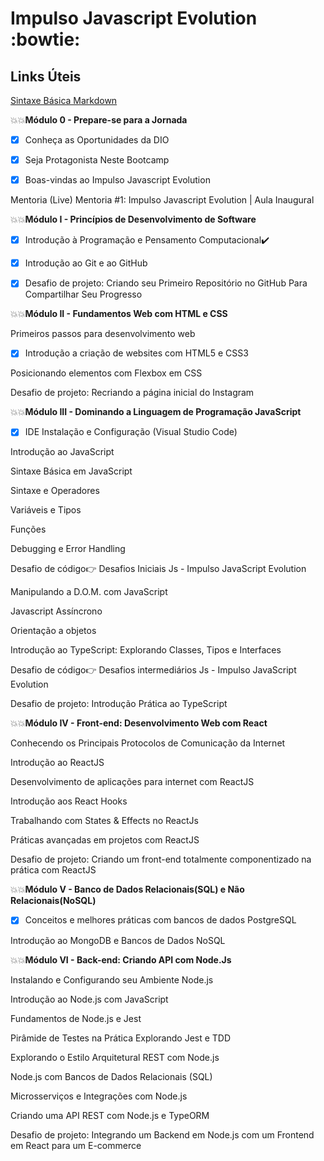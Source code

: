 #  Impulso Javascript Evolution :bowtie:

## Links Úteis
[Sintaxe Básica Markdown](https://www.markdownguide.org/)
  
:boom::boom:**Módulo 0 - Prepare-se para a Jornada**

- [x] Conheça as Oportunidades da DIO

- [x] Seja Protagonista Neste Bootcamp

- [x] Boas-vindas ao Impulso Javascript Evolution

Mentoria (Live) Mentoria #1: Impulso Javascript Evolution | Aula Inaugural

:boom::boom:**Módulo I - Princípios de Desenvolvimento de Software**
- [x] Introdução à Programação e Pensamento Computacional:heavy_check_mark:

- [x] Introdução ao Git e ao GitHub

- [x] Desafio de projeto:
Criando seu Primeiro Repositório no GitHub Para Compartilhar Seu Progresso

:boom::boom:**Módulo II - Fundamentos Web com HTML e CSS**

Primeiros passos para desenvolvimento web

- [x] Introdução a criação de websites com HTML5 e CSS3

Posicionando elementos com Flexbox em CSS

Desafio de projeto:
Recriando a página inicial do Instagram

:boom::boom:**Módulo III - Dominando a Linguagem de Programação JavaScript**

- [x] IDE Instalação e Configuração (Visual Studio Code)

Introdução ao JavaScript

Sintaxe Básica em JavaScript

Sintaxe e Operadores

Variáveis e Tipos

Funções

Debugging e Error Handling

Desafio de código:point_right:
Desafios Iniciais Js - Impulso JavaScript Evolution

Manipulando a D.O.M. com JavaScript

Javascript Assíncrono

Orientação a objetos

Introdução ao TypeScript: Explorando Classes, Tipos e Interfaces

Desafio de código:point_right:
Desafios intermediários Js - Impulso JavaScript Evolution

Desafio de projeto:
Introdução Prática ao TypeScript

:boom::boom:**Módulo IV - Front-end: Desenvolvimento Web com React**

Conhecendo os Principais Protocolos de Comunicação da Internet

Introdução ao ReactJS

Desenvolvimento de aplicações para internet com ReactJS

Introdução aos React Hooks

Trabalhando com States & Effects no ReactJs

Práticas avançadas em projetos com ReactJS

Desafio de projeto:
Criando um front-end totalmente componentizado na prática com ReactJS

:boom::boom:**Módulo V - Banco de Dados Relacionais(SQL) e Não Relacionais(NoSQL)**

- [x] Conceitos e melhores práticas com bancos de dados PostgreSQL

Introdução ao MongoDB e Bancos de Dados NoSQL

:boom::boom:**Módulo VI - Back-end: Criando API com Node.Js**

Instalando e Configurando seu Ambiente Node.js

Introdução ao Node.js com JavaScript

Fundamentos de Node.js e Jest

Pirâmide de Testes na Prática Explorando Jest e TDD

Explorando o Estilo Arquitetural REST com Node.js

Node.js com Bancos de Dados Relacionais (SQL)

Microsserviços e Integrações com Node.js

Criando uma API REST com Node.js e TypeORM

Desafio de projeto:
Integrando um Backend em Node.js com um Frontend em React para um E-commerce

